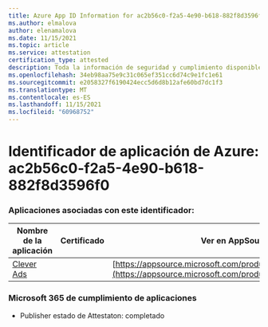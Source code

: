 ```yaml
---
title: Azure App ID Information for ac2b56c0-f2a5-4e90-b618-882f8d3596f0
ms.author: elmalova
author: elenamalova
ms.date: 11/15/2021
ms.topic: article
ms.service: attestation
certification_type: attested
description: Toda la información de seguridad y cumplimiento disponible para ac2b56c0-f2a5-4e90-b618-882f8d3596f0.
ms.openlocfilehash: 34eb98aa75e9c31c065ef351cc6d74c9e1fc1e61
ms.sourcegitcommit: e2058327f6190424ecc5d6d8b12afe60bd7dc1f3
ms.translationtype: MT
ms.contentlocale: es-ES
ms.lasthandoff: 11/15/2021
ms.locfileid: "60968752"
---
```

# <a name="azure-app-id-ac2b56c0-f2a5-4e90-b618-882f8d3596f0"></a>Identificador de aplicación de Azure: ac2b56c0-f2a5-4e90-b618-882f8d3596f0


### <a name="apps-associated-with-this-id"></a>Aplicaciones asociadas con este identificador:
| **Nombre de la aplicación** | **Certificado** | **Ver en AppSource** |
|--------------|---------------|-----------------------|
| [Clever Ads](https://docs.microsoft.com/microsoft-365-app-certification/forward/WA200001182) |  | [https://appsource.microsoft.com/product/office/WA200001182](https://appsource.microsoft.com/product/office/WA200001182) |

### <a name="microsoft-365-app-compliance-status"></a>Microsoft 365 de cumplimiento de aplicaciones
- Publisher estado de Attestaton: completado
